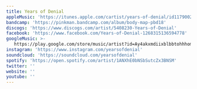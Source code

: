 ```yaml
---
title: Years of Denial
appleMusic: 'https://itunes.apple.com/cartist/years-of-denial/id1179002850'
bandcamp: 'https://pinkman.bandcamp.com/album/body-map-pbd18'
discogs: 'https://www.discogs.com/artist/5408230-Years-of-Denial'
facebook: 'https://www.facebook.com/Years-of-Denial-1268315136594778'
googleMusic: >-
   https://play.google.com/store/music/artist?id=Ay4akxmdiixblbbtohhhomwgrtq
instagram: 'https://www.instagram.com/yearsofdenial'
soundcloud: 'https://soundcloud.com/yearsofdenial'
spotify: 'https://open.spotify.com/artist/1ANXhE0bNSbSutcZx3BNSM'
twitter: ''
website: ''
youtube: ''
---
```

